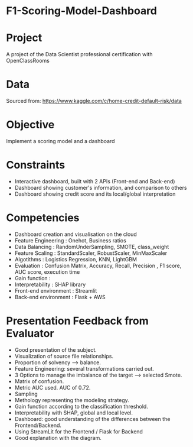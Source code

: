 # F1-Scoring-Model-Dashboard

# Project
A project of the Data Scientist professional certification with OpenClassRooms

# Data 
Sourced from: https://www.kaggle.com/c/home-credit-default-risk/data

# Objective 
Implement a scoring model and a dashboard

# Constraints
- Interactive dashboard, built with 2 APIs (Front-end and Back-end)
- Dashboard showing customer's information, and comparison to others
- Dashboard showing credit score and its local/global interpretation

# Competencies
- Dashboard creation and visualisation on the cloud 
- Feature Engineering : Onehot, Business ratios
- Data Balancing : RandomUnderSampling, SMOTE, class_weight 
- Feature Scaling : StandardScaler, RobustScaler, MinMaxScaler
- Algotithms : Logistics Regression, KNN, LightGBM
- Evaluation : Confusion Matrix, Accuracy, Recall, Precision , F1 score, AUC score, execution time
- Gain function : 
- Interpretability : SHAP library
- Front-end environment : Streamlit 
- Back-end environment : Flask + AWS 

# Presentation Feedback from Evaluator
- Good presentation of the subject.
- Visualization of source file relationships.
- Proportion of solvency --> balance.
- Feature Engineering: several transformations carried out.
- 3 Options to manage the imbalance of the target --> selected Smote.
- Matrix of confusion.
- Metric AUC used. AUC of 0.72.
- Sampling
- Methology representing the modeling strategy.
- Gain function according to the classification threshold.
- Interpretability with SHAP, global and local level.
- Dashboard: good understanding of the differences between the Frontend/Backend.
- Using StreamLit for the Frontend / Flask for Backend
- Good explanation with the diagram.

